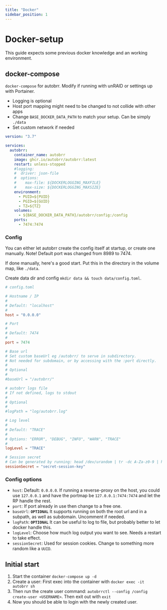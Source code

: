 ```yaml
---
title: "Docker"
sidebar_position: 1
---
```


# Docker-setup

This guide expects some previous docker knowledge and an working environment.

## docker-compose

`docker-compose` for autobrr. Modify if running with unRAID or settings up with Portainer.

* Logging is optional
* Host port mapping might need to be changed to not collide with other apps
* Change `BASE_DOCKER_DATA_PATH` to match your setup. Can be simply `./data`
* Set custom network if needed

```yaml title="docker-compose.yml"
version: "3.7"

services:
  autobrr:
    container_name: autobrr
    image: ghcr.io/autobrr/autobrr:latest
    restart: unless-stopped
    #logging:
    #  driver: json-file
    #  options:
    #    max-file: ${DOCKERLOGGING_MAXFILE}
    #    max-size: ${DOCKERLOGGING_MAXSIZE}
    environment:
      - PUID=${PUID}
      - PGID=${GUID}
      - TZ=${TZ}        
    volumes:
      - ${BASE_DOCKER_DATA_PATH}/autobrr/config:/config
    ports:
      - 7474:7474
```

### Config

You can either let autobrr create the config itself at startup, or create one manually. Note! Default port was changed from 8989 to 7474.

If done manually, here's a good start. Put this in the directory in the volume map, like `./data`. 

Create data dir and config `mkdir data && touch data/config.toml`.

```toml title="config.toml"
# config.toml

# Hostname / IP
#
# Default: "localhost"
#
host = "0.0.0.0"

# Port
#
# Default: 7474
#
port = 7474

# Base url
# Set custom baseUrl eg /autobrr/ to serve in subdirectory.
# Not needed for subdomain, or by accessing with the :port directly.
#
# Optional
#
#baseUrl = "/autobrr/"

# autobrr logs file
# If not defined, logs to stdout
#
# Optional
#
#logPath = "log/autobrr.log"

# Log level
#
# Default: "TRACE"
#
# Options: "ERROR", "DEBUG", "INFO", "WARN", "TRACE"
#
logLevel = "TRACE"

# Session secret
# Can be generated by running: head /dev/urandom | tr -dc A-Za-z0-9 | head -c16
sessionSecret = "secret-session-key"
```

### Config options

* `host`: Default: `0.0.0.0`. If running a reverse-proxy on the host, you could use `127.0.0.1` and have the portmap be `127.0.0.1:7474:7474` and let the RP handle the rest.
* `port`: If port already in use then change to a free one.
* `baseUrl`: **`OPTIONAL`** It supports running on both the root url and in a subpath, as well as subdomain. Uncomment if needed.
* `logPath`: **`OPTIONAL`** It can be useful to log to file, but probably better to let docker handle this.
* `logLevel`: Choose how much log output you want to see. Needs a restart to take effect.
* `sessionSecret`: Used for session cookies. Change to something more random like a `UUID`.

## Initial start

1. Start the container `docker-compose up -d`
2. Create a user: First exec into the container with `docker exec -it autobrr sh` 
3. Then run the create user command: `autobrrctl --config /config create-user <USERNAME>`. Then exit out with `exit`
4. Now you should be able to login with the newly created user.